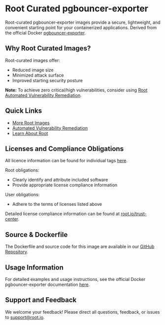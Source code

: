 # Root Curated pgbouncer-exporter

Root-curated pgbouncer-exporter images provide a secure, lightweight, and convenient starting point for your containerized applications. Derived from the official Docker [pgbouncer-exporter](https://hub.docker.com/_/pgbouncer-exporter).

## Why Root Curated Images?
Root-curated images offer:
- Reduced image size
- Minimized attack surface
- Improved starting security posture

**Note:** To achieve zero critical/high vulnerabilities, consider using [Root Automated Vulnerability Remediation](https://app.root.io).

## Quick Links
- [More Root Images](https://images.root.io)
- [Automated Vulnerability Remediation](https://app.root.io)
- [Learn About Root](https://www.root.io)

## Licenses and Compliance Obligations
All licence information can be found for individual tags [here](https://github.com/rootio-avr/public-image-catalog/tree/main/debian/pgbouncer-exporter/).

Root obligations:
- Clearly identify and attribute included software
- Provide appropriate license compliance information

User obligations:
- Adhere to the terms of licenses listed above

Detailed license compliance information can be found at [root.io/trust-center](https://root.io/trust-center).

## Source & Dockerfile
The Dockerfile and source code for this image are available in our [GitHub Repository](https://github.com/rootio-avr/public-image-catalog/tree/main/debian/pgbouncer-exporter/).

## Usage Information
For detailed examples and usage instructions, see the official Docker pgbouncer-exporter documentation [here](https://hub.docker.com/_/pgbouncer-exporter).

## Support and Feedback
We welcome your feedback! Please direct all questions, feedback, or issues to [support@root.io](mailto:support@root.io).